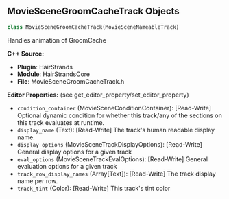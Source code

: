 ## MovieSceneGroomCacheTrack Objects

```python
class MovieSceneGroomCacheTrack(MovieSceneNameableTrack)
```

Handles animation of GroomCache

**C++ Source:**

- **Plugin**: HairStrands
- **Module**: HairStrandsCore
- **File**: MovieSceneGroomCacheTrack.h

**Editor Properties:** (see get_editor_property/set_editor_property)

- ``condition_container`` (MovieSceneConditionContainer):  [Read-Write] Optional dynamic condition for whether this track/any of the sections on this track evaluates at runtime.
- ``display_name`` (Text):  [Read-Write] The track's human readable display name.
- ``display_options`` (MovieSceneTrackDisplayOptions):  [Read-Write] General display options for a given track
- ``eval_options`` (MovieSceneTrackEvalOptions):  [Read-Write] General evaluation options for a given track
- ``track_row_display_names`` (Array[Text]):  [Read-Write] The track display name per row.
- ``track_tint`` (Color):  [Read-Write] This track's tint color

<a id="unreal.OpenCVBlueprintFunctionLibrary"></a>